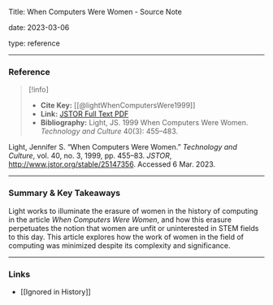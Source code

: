 
Title: When Computers Were Women - Source Note

date: 2023-03-06

type: reference

---


### Reference 

> [!info]
> - **Cite Key:** [[@lightWhenComputersWere1999]]
> - **Link:** [JSTOR Full Text PDF](file://C:\Users\sophi\Zotero\storage\F3BSPA97\Light%20-%201999%20-%20When%20Computers%20Were%20Women.pdf)
> - **Bibliography:** Light, JS. 1999 When Computers Were Women. _Technology and Culture_ 40(3): 455–483.

Light, Jennifer S. “When Computers Were Women.” _Technology and Culture_, vol. 40, no. 3, 1999, pp. 455–83. _JSTOR_, http://www.jstor.org/stable/25147356. Accessed 6 Mar. 2023.

---

### Summary & Key Takeaways

Light works to illuminate the erasure of women in the history of computing in the article *When Computers Were Women*, and how this erasure perpetuates the notion that women are unfit or uninterested in STEM fields to this day. This article explores how the work of women in the field of computing was minimized despite its complexity and significance.

--- 

### Links
- [[Ignored in History]]
